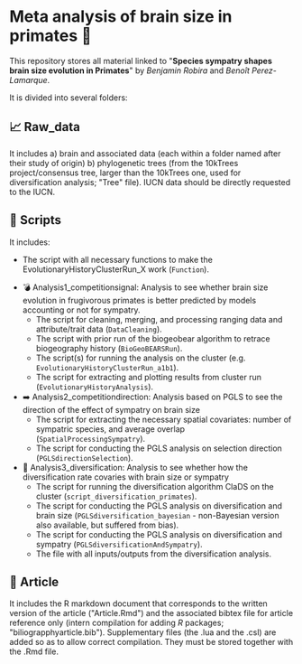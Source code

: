 # Meta analysis of brain size in primates :monkey:

This repository stores all material linked to "**Species sympatry shapes brain size evolution in Primates**" by *Benjamin Robira* and *Benoît Perez-Lamarque*.

It is divided into several folders:

## :chart_with_upwards_trend: Raw_data  
It includes a) brain and associated data (each within a folder named after their study of origin) b) phylogenetic trees (from the 10kTrees project/consensus tree, larger than the 10kTrees one, used for diversification analysis; "Tree" file). IUCN data should be directly requested to the IUCN.

## :file_folder: Scripts

It includes: 
  - The script with all necessary functions to make the EvolutionaryHistoryClusterRun_X work (`Function`).
* :bomb: Analysis1_competitionsignal: Analysis to see whether brain size evolution in frugivorous primates is better predicted by models accounting or not for sympatry.
  - The script for cleaning, merging, and processing ranging data and attribute/trait data (`DataCleaning`).
  - The script with prior run of the biogeobear algorithm to retrace biogeography history (`BioGeoBEARSRun`).
  - The script(s) for running the analysis on the cluster (e.g. `EvolutionaryHistoryClusterRun_a1b1`). 
  - The script for extracting and plotting results from cluster run (`EvolutionaryHistoryAnalysis`). 
* :arrow_right: Analysis2_competitiondirection: Analysis based on PGLS to see the direction of the effect of sympatry on brain size
  - The script for extracting the necessary spatial covariates: number of sympatric species, and average overlap (`SpatialProcessingSympatry`). 
  - The script for conducting the PGLS analysis on selection direction (`PGLSdirectionSelection`).
* :herb: Analysis3_diversification: Analysis to see whether how the diversification rate covaries with brain size or sympatry
  - The script for running the diversification algorithm ClaDS on the cluster (`script_diversification_primates`). 
  - The script for conducting the PGLS analysis on diversification and brain size (`PGLSdiversification_bayesian` - non-Bayesian version also available, but suffered from bias).
  - The script for conducting the PGLS analysis on diversification and sympatry (`PGLSdiversificationAndSympatry`).
  - The file with all inputs/outputs from the diversification analysis.

## :page_with_curl: Article

It includes the R markdown document that corresponds to the written version of the article ("Article.Rmd") and the associated bibtex file for article reference only (intern compilation for adding *R* packages; "biliograpphyarticle.bib"). Supplementary files (the .lua and the .csl) are added so as to allow correct compilation. They must be stored together with the .Rmd file.




